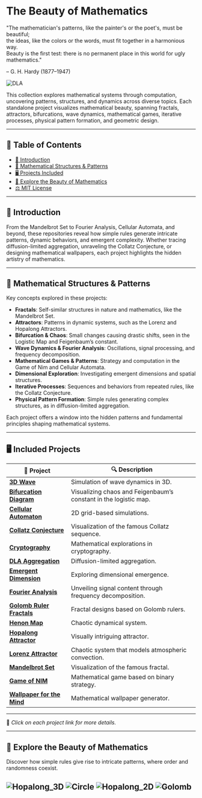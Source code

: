 # The Beauty of Mathematics

"The mathematician's patterns, like the painter's or the poet's, must be beautiful;  
the ideas, like the colors or the words, must fit together in a harmonious way.  
Beauty is the first test: there is no permanent place in this world for ugly mathematics."

– G. H. Hardy (1877–1947)


![DLA](DLA.png)

This collection explores mathematical systems through computation, uncovering patterns, structures, and dynamics across diverse topics. Each standalone project visualizes mathematical beauty, spanning fractals, attractors, bifurcations, wave dynamics, mathematical games, iterative processes, physical pattern formation, and geometric design.


---

## 📜 Table of Contents

- [📌 Introduction](#-introduction)
- [🔬 Mathematical Structures & Patterns](#-mathematical-structures--patterns)
- [🖥️ Projects Included](#️-projects-included)
- [🚀 Explore the Beauty of Mathematics](#-explore-the-beauty-of-mathematics)
- [⚖️ MIT License](./LICENSE)

---

## 📌 Introduction

From the Mandelbrot Set to Fourier Analysis, Cellular Automata, and beyond, these repositories reveal how simple rules generate intricate patterns, dynamic behaviors, and emergent complexity. Whether tracing diffusion-limited aggregation, unraveling the Collatz Conjecture, or designing mathematical wallpapers, each project highlights the hidden artistry of mathematics.

---

## 🔬 Mathematical Structures & Patterns

Key concepts explored in these projects:

- **Fractals**: Self-similar structures in nature and mathematics, like the Mandelbrot Set.  
- **Attractors**: Patterns in dynamic systems, such as the Lorenz and Hopalong Attractors.  
- **Bifurcation & Chaos**: Small changes causing drastic shifts, seen in the Logistic Map and Feigenbaum’s constant.  
- **Wave Dynamics & Fourier Analysis**: Oscillations, signal processing, and frequency decomposition.  
- **Mathematical Games & Patterns**: Strategy and computation in the Game of Nim and Cellular Automata.  
- **Dimensional Exploration**: Investigating emergent dimensions and spatial structures.  
- **Iterative Processes**: Sequences and behaviors from repeated rules, like the Collatz Conjecture.  
- **Physical Pattern Formation**: Simple rules generating complex structures, as in diffusion-limited aggregation.  


Each project offers a window into the hidden patterns and fundamental principles shaping mathematical systems.

---

## 🖥️ Included Projects

| 📂 Project | 🔍 Description |
|------------|----------------|
| [**3D Wave**](https://github.com/ratwolfzero/3D_Wave) | Simulation of wave dynamics in 3D. |
| [**Bifurcation Diagram**](https://github.com/ratwolfzero/Bifurcation) | Visualizing chaos and Feigenbaum’s constant in the logistic map. |
| [**Cellular Automaton**](https://github.com/ratwolfzero/Cellular-Automaton) | 2D grid-based simulations. |
| [**Collatz Conjecture**](https://github.com/ratwolfzero/Collatz) | Visualization of the famous Collatz sequence. |
| [**Cryptography**](https://github.com/ratwolfzero/Crypto) | Mathematical explorations in cryptography. |
| [**DLA Aggregation**](https://github.com/ratwolfzero/DLA) | Diffusion-limited aggregation. |
| [**Emergent Dimension**](https://github.com/ratwolfzero/Emergent-Dimension) | Exploring dimensional emergence. |
| [**Fourier Analysis**](https://github.com/ratwolfzero/FFT) | Unveiling signal content through frequency decomposition. |
| [**Golomb Ruler Fractals**](https://github.com/ratwolfzero/Golomb) | Fractal designs based on Golomb rulers. |
| [**Henon Map**](https://github.com/ratwolfzero/Henon) | Chaotic dynamical system. |
| [**Hopalong Attractor**](https://github.com/ratwolfzero/hopalong_python) | Visually intriguing attractor. |
| [**Lorenz Attractor**](https://github.com/ratwolfzero/Lorenz) | Chaotic system that models atmospheric convection. |
| [**Mandelbrot Set**](https://github.com/ratwolfzero/Mandelbrot) | Visualization of the famous fractal. |
| [**Game of NIM**](https://github.com/ratwolfzero/NIM) | Mathematical game based on binary strategy. |
| [**Wallpaper for the Mind**](https://github.com/ratwolfzero/Wallpaper_for_the_Mind) | Mathematical wallpaper generator. |

---

📌 *Click on each project link for more details.*

---

## 🚀 Explore the Beauty of Mathematics 

Discover how simple rules give rise to intricate patterns, where order and randomness coexist.

![Hopalong_3D](basic_3D_130_02.png)
![Circle](circle_1.png)
![Hopalong_2D](basic_1.png)
![Golomb](Golomb_1.png)
---
